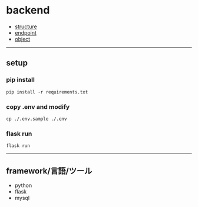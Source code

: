# backend

* [structure](./docs/img/structure.png)
* [endpoint](./docs/endpoint.md)
* [object](./docs/object.md)

***

## setup

### pip install

```shell
pip install -r requirements.txt
```
### copy .env and modify
```shell
cp ./.env.sample ./.env
```

### flask run

```shell
flask run
```

***

## framework/言語/ツール

* python
* flask
* mysql
